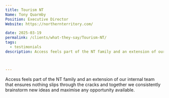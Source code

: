 ```yaml
---
title: Tourism NT
Name: Tony Quarmby
Position: Executive Director
Website: https://northernterritory.com/

date: 2025-03-19
permalink: /clients/what-they-say/Tourism-NT/
tags:
  - testimonials
description: Access feels part of the NT family and an extension of our internal team that ensures nothing slips through the cracks and together we consistently brainstorm new ideas and maximise any opportunity available.



---
```


Access feels part of the NT family and an extension of our internal team that ensures nothing slips through the cracks and together we consistently brainstorm new ideas and maximise any opportunity available.